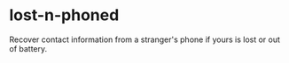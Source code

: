 # lost-n-phoned

Recover contact information from a stranger's phone if yours is lost or out of battery.
